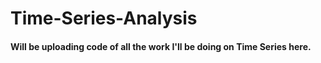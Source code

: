 # Time-Series-Analysis

#### Will be uploading code of all the work I'll be doing on Time Series here.
